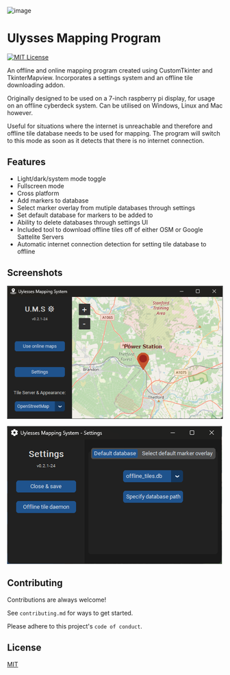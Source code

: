 ![image](https://github.com/sbenf999/Ulysses-Mapping-Program/assets/125464792/cf782f10-bd3a-4815-a496-1c9835f9f9fc)

# Ulysses Mapping Program
[![MIT License](https://img.shields.io/badge/License-MIT-green.svg)](https://choosealicense.com/licenses/mit/)

An offline and online mapping program created using CustomTkinter and TkinterMapview. Incorporates a settings system and an offline tile downloading addon. 

Originally designed to be used on a 7-inch raspberry pi display, for usage on an offline cyberdeck system. Can be utilised on Windows, Linux and Mac however.

Useful for situations where the internet is unreachable and therefore and offline tile database needs to be used for mapping. The program will switch to this mode as soon as it detects that there is no internet connection.
## Features

- Light/dark/system mode toggle
- Fullscreen mode
- Cross platform
- Add markers to database
- Select marker overlay from mutiple databases through settings
- Set default database for markers to be added to
- Ability to delete databases through settings UI
- Included tool to download offline tiles off of either OSM or Google Sattelite Servers
- Automatic internet connection detection for setting tile database to offline


## Screenshots

![App Screenshot](https://github.com/sbenf999/Ulysses-Mapping-Program/blob/master/Screenshots/MainWithMarker.png)

![App Screenshot](https://github.com/sbenf999/Ulysses-Mapping-Program/blob/master/Screenshots/Settings.png?raw=true)



## Contributing

Contributions are always welcome!

See `contributing.md` for ways to get started.

Please adhere to this project's `code of conduct`.


## License

[MIT](https://choosealicense.com/licenses/mit/)

